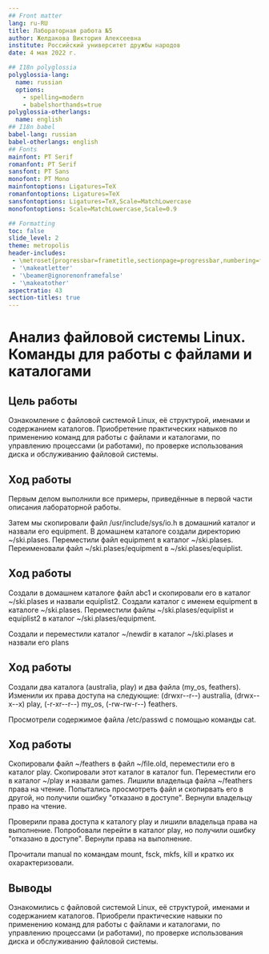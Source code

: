 ```yaml
---
## Front matter
lang: ru-RU
title: Лабораторная работа №5
author: Желдакова Виктория Алексеевна
institute: Российский университет дружбы народов
date: 4 мая 2022 г.

## I18n polyglossia
polyglossia-lang:
  name: russian
  options:
	- spelling=modern
	- babelshorthands=true
polyglossia-otherlangs:
  name: english
## I18n babel
babel-lang: russian
babel-otherlangs: english
## Fonts
mainfont: PT Serif
romanfont: PT Serif
sansfont: PT Sans
monofont: PT Mono
mainfontoptions: Ligatures=TeX
romanfontoptions: Ligatures=TeX
sansfontoptions: Ligatures=TeX,Scale=MatchLowercase
monofontoptions: Scale=MatchLowercase,Scale=0.9

## Formatting
toc: false
slide_level: 2
theme: metropolis
header-includes: 
 - \metroset{progressbar=frametitle,sectionpage=progressbar,numbering=fraction}
 - '\makeatletter'
 - '\beamer@ignorenonframefalse'
 - '\makeatother'
aspectratio: 43
section-titles: true
---
```


# Анализ файловой системы Linux. Команды для работы с файлами и каталогами

## Цель работы

Ознакомление с файловой системой Linux, её структурой, именами и содержанием каталогов. Приобретение практических навыков по применению команд для работы с файлами и каталогами, по управлению процессами (и работами), по проверке использования диска и обслуживанию файловой системы.

## Ход работы

Первым делом выполнили все примеры, приведённые в первой части описания лабораторной работы.

Затем мы скопировали файл /usr/include/sys/io.h в домашний каталог и назвали его equipment. В домашнем каталоге создали директорию ~/ski.plases. Переместили файл equipment в каталог ~/ski.plases. Переименовали файл ~/ski.plases/equipment в ~/ski.plases/equiplist.

## Ход работы

Создали в домашнем каталоге файл abc1 и скопировали его в каталог ~/ski.plases и назвали equiplist2. Создали каталог с именем equipment в каталоге ~/ski.plases. Переместили файлы ~/ski.plases/equiplist и equiplist2 в каталог ~/ski.plases/equipment.

Создали и переместили каталог ~/newdir в каталог ~/ski.plases и назвали его plans

## Ход работы

Создали два каталога (australia, play) и два файла (my_os, feathers). Изменили их права доступа на следующие: (drwxr--r--) australia, (drwx--x--x) play, (-r-xr--r--) my_os, (-rw-rw-r--) feathers.

Просмотрели содержимое файла /etc/passwd с помощью команды cat.

## Ход работы

Скопировали файл ~/feathers в файл ~/file.old, переместили его в каталог play. Скопировали этот каталог в каталог fun. Переместили его в каталог ~/play и назвали games. Лишили владельца файла ~/feathers права на чтение. Попытались просмотреть файл и скопирвать его в другой, но получили ошибку "отказано в доступе". Вернули владельцу право на чтение.

Проверили права доступа к каталогу play и лишили владельца права на выполнение. Попробовали перейти в каталог play, но получили ошибку "отказано в доступе". Вернули права на выполнение. 

Прочитали manual по командам mount, fsck, mkfs, kill и кратко их охарактеризовали.

## Выводы

Ознакомились с файловой системой Linux, её структурой, именами и содержанием каталогов. Приобрели практические навыки по применению команд для работы с файлами и каталогами, по управлению процессами (и работами), по проверке использования диска и обслуживанию файловой системы.





